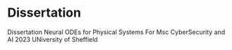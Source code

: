 # Dissertation
Dissertation 
Neural ODEs for Physical Systems
For Msc CyberSecurity and AI 2023
UNiversity of Sheffield